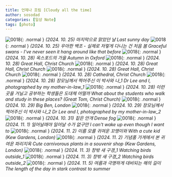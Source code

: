 ```yaml
---
title: 언제나 흐림 [Cloudy all the time]
author: sosodad
categories: [일상 Note]
tags: [photo]
---
```


![0018](https://1drv.ms/i/c/f96de3eae83811fb/IQT7ETjo6uNtIID5anwCAAAAAZqWohH0UYEp4sIo4FWbV6k?height=1024){: .normal }
_(2024. 10. 25) 마지막으로 맑았던 날 Last sunny day_
![0018](https://1drv.ms/i/c/f96de3eae83811fb/IQT7ETjo6uNtIID5ZnwCAAAAAXx-n1744EfzcTAcNbs5xYY?height=1024){: .normal }
_(2024. 10. 25) 우아한 백조 - 실제로 저렇게 다니는 건 처음 봄 Graceful swans - I've never seen it hang around like that before_
![0018](https://1drv.ms/i/c/f96de3eae83811fb/IQT7ETjo6uNtIID5gHwCAAAAAcTM49XdsDL4Wk4S61-GIFY?height=1024){: .normal }
_(2024. 10. 28) 옥스포드의 가을 Autumn in Oxford_
![0018](https://1drv.ms/i/c/f96de3eae83811fb/IQT7ETjo6uNtIID5g3wCAAAAAVEzgaS4k4nW7q9ngIdb0qI?height=1024){: .normal }
_(2024. 10. 28) Great Hall, Christ Church_
![0018](https://1drv.ms/i/c/f96de3eae83811fb/IQSVt_wHfK9bT5bqqrSjXc27AaGdUmMjh-feIYT2BGbUKOU?width=1024){: .normal }
_(2024. 10. 28) Great Hall, Christ Church_
![0018](https://1drv.ms/i/c/f96de3eae83811fb/IQT7ETjo6uNtIID5nHwCAAAAAZmJJV_K7Rl73pR4mDPcK3s?height=1024){: .normal }
_(2024. 10. 28) Great Hall, Christ Church_
![0018](https://1drv.ms/i/c/f96de3eae83811fb/IQT7ETjo6uNtIID5m3wCAAAAAZgozPBOaewzSuNitGleyKc?height=1024){: .normal }
_(2024. 10. 28) Cathedral, Christ Church_
![0018](https://1drv.ms/i/c/f96de3eae83811fb/IQRIcp_Xa9vVQ4cshNt5mC41Af-lv5Ky2nWyBhL5lxB1aD8?width=1024){: .normal }
_(2024. 10. 28) 장모님께서 찍어주신 이 박사와 나_1 Dr Lee and I, photographed by my mother-in-law_1_
![0018](https://1drv.ms/i/c/f96de3eae83811fb/IQT7ETjo6uNtIID5jnwCAAAAAc-HYVpzbauBQo3pGRZikMA?height=1024){: .normal }
_(2024. 10. 28) 이런 곳을 거닐고 공부하는 학생들은 도대체 어떨까 What about the students who walk and study in these places? (Great Tom, Christ Church)_
![0018](https://1drv.ms/i/c/f96de3eae83811fb/IQT7ETjo6uNtIID57nwCAAAAATi1iZBJQntkcDHA2gqkDgo?width=1024){: .normal }
_(2024. 10. 29) Big Ben, London_
![0018](https://1drv.ms/i/c/f96de3eae83811fb/IQRA6Bk57qSqT5moWCzZqiK9AShws02Z-7ncctp_8Ud8lnE?width=1024){: .normal }
_(2024. 10. 29) 장모님께서 찍어주신 이 박사와 나_2 Dr Lee and I, photographed by my mother-in-law_2_
![0018](https://1drv.ms/i/c/f96de3eae83811fb/IQT7ETjo6uNtIID5Bn0CAAAAAYJ6iIFzXrU5Dwm71N9mIwA?width=1024){: .normal }
_(2024. 10. 31) 짙은 안개 Dense fog_
![0018](https://1drv.ms/i/c/f96de3eae83811fb/IQT7ETjo6uNtIID5AH0CAAAAAeWfhb2mVZBuQbvtkdwWRcc?height=1024){: .normal }
_(2024. 11. 1) 일어날래야 일어날 수가 없구만 I can't wake up even though I want to_
![0018](https://1drv.ms/i/c/f96de3eae83811fb/IQSQQVDGQjNzTaUIc0lsfvm7AdSIISEoJ497qtefvdvrf8k?height=1024){: .normal }
_(2024. 11. 2) 이름 모를 귀여운 꼬맹이와 With a cute kid (Kew Gardens, London)_
![0018](https://1drv.ms/i/c/f96de3eae83811fb/IQQEkqynCKk3T4NMl9hoZAZ8AaLre4AyCP7q8bePNd1XdtY?height=1024){: .normal }
_(2024. 11. 2) 기념품 가게에서 본 귀여운 파리지옥 Cute carnivorous plants in a souvenir shop (Kew Gardens, London)_
![0018](https://1drv.ms/i/c/f96de3eae83811fb/IQQZcAL2dieBSZv1PBSpU3hQAWaEkAqvZyBrQPa7Jpj40n4?height=1024){: .normal }
_(2024. 11. 3) 창밖 새 구경_1 Watching birds outside_1_
![0018](https://1drv.ms/i/c/f96de3eae83811fb/IQRIDrVTAHeeRb3hjFT1cOeRAQ1koA16m9nGlxlOOAN8vhw?height=1024){: .normal }
_(2024. 11. 3) 창밖 새 구경_2 Watching birds outside_2_
![0018](https://1drv.ms/i/c/f96de3eae83811fb/IQSkDayrugmERa1BUNWGDvqgAePtG6aVg_InTXdLA4M2jhU?height=1024){: .normal }
_(2024. 11. 5) 여름과 극명하게 대비되는 해의 길이 The length of the day in stark contrast to summer_